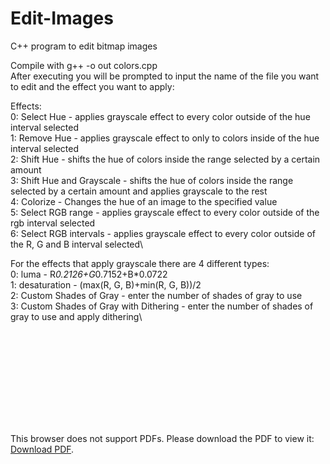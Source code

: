 # Edit-Images
C++ program to edit bitmap images

Compile with g++ -o out colors.cpp\
After executing you will be prompted to input the name of the file you want to edit and the effect you want to apply:

Effects:\
    0: Select Hue - applies grayscale effect to every color outside of the hue interval selected\
    1: Remove Hue - applies grayscale effect to only to colors inside of the hue interval selected\
    2: Shift Hue - shifts the hue of colors inside the range selected by a certain amount\
    3: Shift Hue and Grayscale - shifts the hue of colors inside the range selected by a certain amount and applies grayscale to the rest\
    4: Colorize - Changes the hue of an image to the specified value\
    5: Select RGB range - applies grayscale effect to every color outside of the rgb interval selected\
    6: Select RGB intervals - applies grayscale effect to every color outside of the R, G and B interval selected\

For the effects that apply grayscale there are 4 different types:\
    0: luma - R*0.2126+G*0.7152+B*0.0722\
    1: desaturation - (max(R, G, B)+min(R, G, B))/2\
    2: Custom Shades of Gray - enter the number of shades of gray to use\
    3: Custom Shades of Gray with Dithering - enter the number of shades of gray to use and apply dithering\

<object data="https://github.com/VictorLutes/Edit-Images/blob/main/Examples.pdf" type="application/pdf" width="700px" height="700px">
    <embed src="https://github.com/VictorLutes/Edit-Images/blob/main/Examples.pdf">
        <p>This browser does not support PDFs. Please download the PDF to view it: <a href="http://yoursite.com/the.pdf">Download PDF</a>.</p>
    </embed>
</object>
